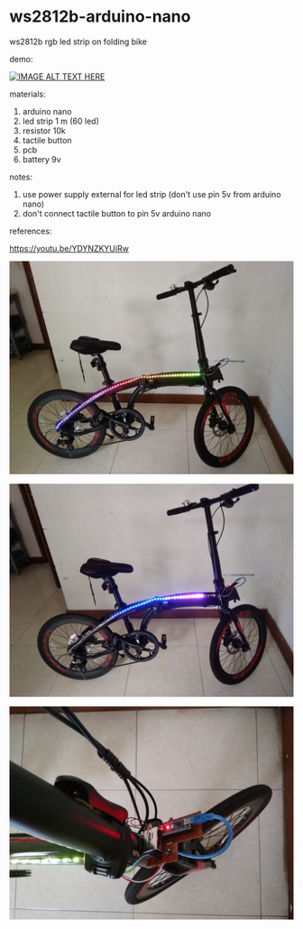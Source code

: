 # ws2812b-arduino-nano
ws2812b rgb led strip on folding bike

demo:

[![IMAGE ALT TEXT HERE](http://img.youtube.com/vi/51KBWEjkhOA/0.jpg)](http://www.youtube.com/watch?v=51KBWEjkhOA)


materials:
1. arduino nano
2. led strip 1 m (60 led)
3. resistor 10k
4. tactile button
5. pcb
6. battery 9v

notes:
1. use power supply external for led strip (don't use pin 5v from arduino nano)
2. don't connect tactile button to pin 5v arduino nano

references:

https://youtu.be/YDYNZKYUiRw

![alt text](https://github.com/jenizar/ws2812b-arduino-nano/blob/main/screenshot1.jpeg)

![alt text](https://github.com/jenizar/ws2812b-arduino-nano/blob/main/screenshot2.jpeg)

![alt text](https://github.com/jenizar/ws2812b-arduino-nano/blob/main/screenshot3.jpeg)
